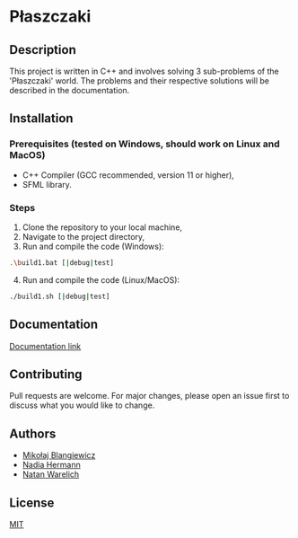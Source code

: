 # Płaszczaki

## Description
This project is written in C++ and involves solving 3 sub-problems of the 'Płaszczaki' world. The problems and their respective solutions will be described in the documentation.

## Installation

### Prerequisites (tested on Windows, should work on Linux and MacOS)
- C++ Compiler (GCC recommended, version 11 or higher),
- SFML library.

### Steps
1. Clone the repository to your local machine,
2. Navigate to the project directory,
3. Run and compile the code (Windows):
```bash
.\build1.bat [|debug|test]
```
4. Run and compile the code (Linux/MacOS):
```bash
./build1.sh [|debug|test]
```

## Documentation
[Documentation link](https://lelmike.github.io/plaszczaki/)

## Contributing
Pull requests are welcome. For major changes, please open an issue first to discuss what you would like to change.

## Authors

- [Mikołaj Blangiewicz](https://github.com/lelMike)
- [Nadia Hermann](https://github.com/nadiahermann111)
- [Natan Warelich](https://github.com/Kwidzynator)

## License
[MIT](https://choosealicense.com/licenses/mit/)
